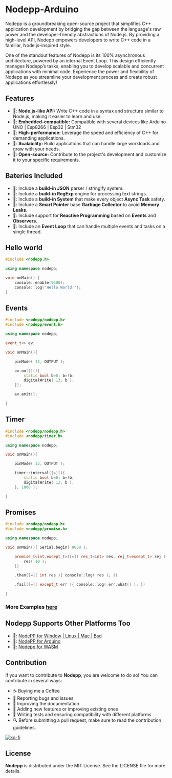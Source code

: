 # Nodepp-Arduino

Nodepp is a groundbreaking open-source project that simplifies C++ application development by bridging the gap between the language's raw power and the developer-friendly abstractions of Node.js. By providing a high-level API, Nodepp empowers developers to write C++ code in a familiar, Node.js-inspired style.

One of the standout features of Nodepp is its 100% asynchronous architecture, powered by an internal Event Loop. This design efficiently manages Nodepp’s tasks, enabling you to develop scalable and concurrent applications with minimal code. Experience the power and flexibility of Nodepp as you streamline your development process and create robust applications effortlessly!

## Features

- 📌: **Node.js-like API:** Write C++ code in a syntax and structure similar to Node.js, making it easier to learn and use.
- 📌: **Embedded-compatible:** Compatible with several devices like Arduino UNO | Esp8266 | Esp32 | Stm32
- 📌: **High-performance:** Leverage the speed and efficiency of C++ for demanding applications.
- 📌: **Scalability:** Build applications that can handle large workloads and grow with your needs.
- 📌: **Open-source:** Contribute to the project's development and customize it to your specific requirements.

## Bateries Included

- 📌: Include a **build-in JSON** parser / stringify system.
- 📌: Include a **build-in RegExp** engine for processing text strings.
- 📌: Include a **build-in System** that make every object **Async Task** safety.
- 📌: Include a **Smart Pointer** base **Garbage Collector** to avoid **Memory Leaks**.
- 📌: Include support for **Reactive Programming** based on **Events** and **Observers**.
- 📌: Include an **Event Loop** that can handle multiple events and tasks on a single thread.

## Hello world
```cpp
#include <nodepp.h>

using namespace nodepp;

void onMain() {
    console::enable(9600);
    console::log("Hello World!");
}
```

## Events
```cpp
#include <nodepp/nodepp.h>
#include <nodepp/event.h>

using namespace nodepp;

event_t<> ev;

void onMain(){

    pinMode( 13, OUTPUT );

    ev.on([](){
        static bool b=0; b=!b;
        digitalWrite( 13, b );
    });

    ev.emit();

}
```

## Timer
```cpp
#include <nodepp/nodepp.h>
#include <nodepp/timer.h>

using namespace nodepp;

void onMain(){

    pinMode( 13, OUTPUT );    

    timer::interval([=](){
        static bool b=0; b=!b;
        digitalWrite( 13, b );
    }, 1000 );

}
```

## Promises
```cpp
#include <nodepp/nodepp.h>
#include <nodepp/promise.h>

using namespace nodepp;

void onMain(){ Serial.begin( 9600 );

    promise_t<int,except_t>([=]( res_t<int> res, rej_t<except_t> rej ){
        res( 10 );
    })

    .then([=]( int res ){ console::log( res ); })

    .fail([=]( except_t err ){ console::log( err.what() ); })

}
```

### More Examples [here](https://nodeppofficial.github.io/nodepp-doc/guide.html)

## Nodepp Supports Other Platforms Too
- 🔗: [NodePP for Window | Linux | Mac | Bsd ](https://github.com/NodeppOfficial/nodepp)
- 🔗: [NodePP for Arduino](https://github.com/NodeppOfficial/nodepp-arduino)
- 🔗: [Nodepp for WASM](https://github.com/NodeppOfficial/nodepp-wasm)

## Contribution

If you want to contribute to **Nodepp**, you are welcome to do so! You can contribute in several ways:

- ☕ Buying me a Coffee
- 📢 Reporting bugs and issues
- 📝 Improving the documentation
- 📌 Adding new features or improving existing ones
- 🧪 Writing tests and ensuring compatibility with different platforms
- 🔍 Before submitting a pull request, make sure to read the contribution guidelines.

[![ko-fi](https://ko-fi.com/img/githubbutton_sm.svg)](https://ko-fi.com/edbc_repo)

## License

**Nodepp** is distributed under the MIT License. See the LICENSE file for more details.
